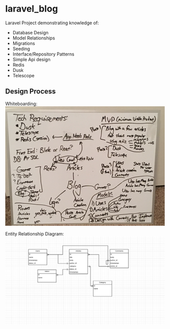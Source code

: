 # laravel_blog

Laravel Project demonstrating knowledge of:
* Database Design
* Model Relationships
* Migrations
* Seeding
* Interface/Repository Patterns
* Simple Api design
* Redis
* Dusk
* Telescope

## Design Process
Whiteboarding: ![Alt][1]

[1]: /resources/img/whiteboard.jpg "Whiteboard"


Entity Relationship Diagram: ![Alt][2]

[2]: /resources/img/er_diagram.PNG "Entity Relationship Diagram"